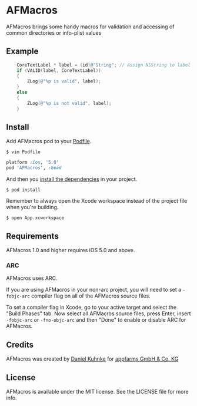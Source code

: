 AFMacros
=============

AFMacros brings some handy macros for validation and accessing of common directories or info-plist values

## Example

``` objective-c
    CoreTextLabel * label = (id)@"String"; // Assign NSString to label
    if (VALID(label, CoreTextLabel)) 
    {
        ZLog(@"%p is valid", label);
    }
    else
    {
        ZLog(@"%p is not valid", label);
    }
```

## Install

Add AFMacros pod to your [Podfile](https://github.com/CocoaPods/CocoaPods/wiki/A-Podfile).

```
$ vim Podfile
```

```ruby
platform :ios, '5.0'
pod 'AFMacros', :head
```

And then you [install the dependencies](https://github.com/CocoaPods/CocoaPods/wiki/Creating-a-project-that-uses-CocoaPods) in your project.

```
$ pod install
```

Remember to always open the Xcode workspace instead of the project file when you're building.

```
$ open App.xcworkspace
```

## Requirements

AFMacros 1.0 and higher requires iOS 5.0 and above.

### ARC

AFMacros uses ARC.

If you are using AFMacros in your non-arc project, you will need to set a `-fobjc-arc` compiler flag on all of the AFMacros source files.

To set a compiler flag in Xcode, go to your active target and select the "Build Phases" tab. Now select all AFMacros source files, press Enter, insert `-fobjc-arc` or `-fno-objc-arc` and then "Done" to enable or disable ARC for AFMacros.

## Credits

AFMacros was created by [Daniel Kuhnke](https://github.com/appfarms/) for [appfarms GmbH & Co. KG](http://www.appfarms.com)


## License

AFMacros is available under the MIT license. See the LICENSE file for more info.
